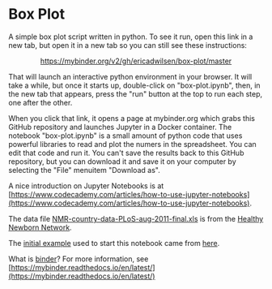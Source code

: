 # Box Plot
A simple box plot script written in python.  To see it run, open this link in a new tab, but open it in a new tab so you can still see these instructions: 

<p align="center">  
<a href="https://mybinder.org/v2/gh/ericadwilsen/box-plot/master">https://mybinder.org/v2/gh/ericadwilsen/box-plot/master</a>
</p>

That will launch an interactive python environment in your browser.  It will take a while, but once it starts up, double-click on "box-plot.ipynb", then, in the new tab that appears, press the "run" button at the top to run each step, one after the other.

When you click that link, it opens a page at mybinder.org which grabs this GitHub repository and launches Jupyter in a Docker container.  The notebook "box-plot.ipynb" is a small amount of python code that uses powerful libraries to read and plot the numers in the spreadsheet.  You can edit that code and run it.  You can't save the results back to this GitHub repository, but you can download it and save it on your computer by selecting the "File" menuitem "Download as".

A nice introduction on Jupyter Notebooks is at [https://www.codecademy.com/articles/how-to-use-jupyter-notebooks](https://www.codecademy.com/articles/how-to-use-jupyter-notebooks).

The data file [NMR-country-data-PLoS-aug-2011-final.xls](https://www.healthynewbornnetwork.org/resource/neonatal-mortality-rate-country-data-excel-spreadsheet/) is from the [Healthy Newborn Network](https://www.healthynewbornnetwork.org/).

The [initial example](https://mybinder.org/v2/gh/plotly/plotly.py/doc-prod?filepath=doc%2Fpython/box-plots.md) used to start this notebook came from [here](https://github.com/plotly/plotly.py/tree/d66e7719a639e8080be4c93215e22c17e2e9cc4a).

What is [binder](https://mybinder.org/)? For more information, see [https://mybinder.readthedocs.io/en/latest/](https://mybinder.readthedocs.io/en/latest/)
